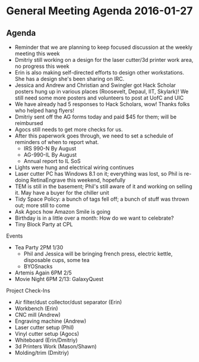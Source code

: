 General Meeting Agenda 2016-01-27
=================================

Agenda
------

- Reminder that we are planning to keep focused discussion at the weekly meeting this week
- Dmitriy still working on a design for the laser cutter/3d printer work area, no progress this week
- Erin is also making self-directed efforts to design other workstations. She has a design she's been sharing on IRC.
- Jessica and Andrew and Christian and Swingler got Hack Scholar posters hung up in various places (Roosevelt, Depaul, IIT, Skylark)! We still need some more posters and volunteers to post at UofC and UIC
- We have already had 5 responses to Hack Scholars, wow! Thanks folks who helped hang flyers!
- Dmitriy sent off the AG forms today and paid $45 for them; will be reimbursed
- Agocs still needs to get more checks for us.
- After this paperwork goes through, we need to set a schedule of reminders of when to report what.
  - IRS 990-N By August
  - AG-990-IL By August
  - Annual report to IL SoS
- Lights were hung and electrical wiring continues
- Laser cutter PC has Windows 8.1 on it; everything was lost, so Phil is re-doing RetinaEngrave this weekend, hopefully
- TEM is still in the basement; Phil's still aware of it and working on selling it. May have a buyer for the chiller unit
- Tidy Space Policy: a bunch of tags fell off; a bunch of stuff was thrown out; more still to come
- Ask Agocs how Amazon Smile is going
- Birthday is in a little over a month: How do we want to celebrate?
- Tiny Block Party at CPL

Events
- Tea Party 2PM 1/30
  - Phil and Jessica will be bringing french press, electric kettle, disposable cups, some tea
  - BYOSnacks
- Artemis Again 6PM 2/5
- Movie Night 6PM 2/13: GalaxyQuest

Project Check-Ins
- Air filter/dust collector/dust separator (Erin)
- Workbench (Erin)
- CNC mill (Andrew)
- Engraving machine (Andrew)
- Laser cutter setup (Phil)
- Vinyl cutter setup (Agocs)
- Whiteboard (Erin/Dmitriy)
- 3d Printers Work (Mason/Shawn)
- Molding/trim (Dmitriy)
